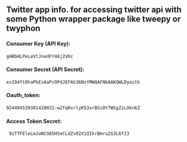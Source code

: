 ## Twitter app info. for accessing twitter api with some Python wrapper package like tweepy or twyphon

#### Consumer Key (API Key):
	gHBbHLPeLeVtJnedFY46j2VKc

#### Consumer Secret (API Secret):
	ex194ft8haPbEsAaPcOPdJEFAh36NzYMWQAFNbAAKQWLDyaitk

#### Oauth_token:
	924404539381420032-w2fqRxrlyK53xrBGi0Y7WSgZiLOkn6Z

#### Access Token Secret:
	 9zTfFEleLmJoNCOA5H5eCLdZv02X1QIkrBmru2G3L6f23
